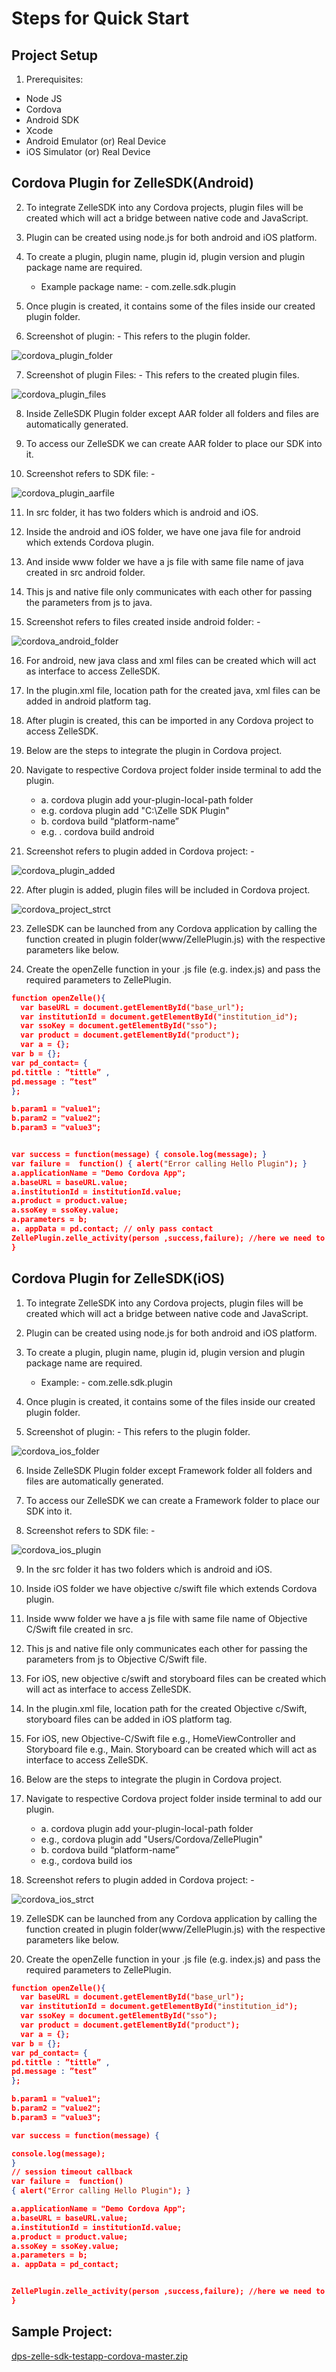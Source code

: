 # Steps for Quick Start

## Project Setup

 1. Prerequisites:

- Node JS
- Cordova
- Android SDK
- Xcode
- Android Emulator (or) Real Device
- iOS Simulator (or) Real Device

## Cordova Plugin for ZelleSDK(Android)

2. To integrate ZelleSDK into any Cordova projects, plugin files will be created which will act a bridge between native code and JavaScript.

3. Plugin can be created using node.js for both android and iOS platform.

4. To create a plugin, plugin name, plugin id, plugin version and plugin package name are required.

   - Example package name: - com.zelle.sdk.plugin

5. Once plugin is created, it contains some of the files inside our created plugin folder.

6. Screenshot of plugin: - This refers to the plugin folder.

![cordova_plugin_folder](../../assets/images/cordova_plugin_folder.jpg)

7. Screenshot of plugin Files: - This refers to the created plugin files.

![cordova_plugin_files](../../assets/images/cordova_plugin_files.jpg)

8. Inside ZelleSDK Plugin folder except AAR folder all folders and files are automatically generated.

9. To access our ZelleSDK we can create AAR folder to place our SDK into it.

10. Screenshot refers to SDK file: -

![cordova_plugin_aarfile](../../assets/images/cordova_plugin_aarfile.png)

11. In src folder, it has two folders which is android and iOS.

12. Inside the android and iOS folder, we have one java file for android which extends Cordova plugin.

13. And inside www folder we have a js file with same file name of java created in src android folder.

14. This js and native file only communicates with each other for passing the parameters from js to java.

15. Screenshot refers to files created inside android folder: -

![cordova_android_folder](../../assets/images/cordova_android_folder.png)

16. For android, new java class and xml files can be created which will act as interface to access ZelleSDK.

17. In the plugin.xml file, location path for the created java, xml files can be added in android platform tag.

18. After plugin is created, this can be imported in any Cordova project to access ZelleSDK.

19. Below are the steps to integrate the plugin in Cordova project.

20. Navigate to respective Cordova project folder inside terminal to add the plugin.

    - a. cordova plugin add your-plugin-local-path folder
    - e.g. cordova plugin add "C:\Zelle SDK Plugin"
    - b. cordova build “platform-name”
    - e.g. . cordova build android

21. Screenshot refers to plugin added in Cordova project: -

![cordova_plugin_added](../../assets/images/cordova_plugin_added.jpg)

22. After plugin is added, plugin files will be included in Cordova project.

![cordova_project_strct](../../assets/images/cordova_project_strct.jpg)

23. ZelleSDK can be launched from any Cordova application by calling the function created in plugin folder(www/ZellePlugin.js) with the respective parameters like below.

24. Create the openZelle function in your .js file (e.g. index.js) and pass the required parameters to ZellePlugin.

```json
function openZelle(){
  var baseURL = document.getElementById("base_url");
  var institutionId = document.getElementById("institution_id");
  var ssoKey = document.getElementById("sso");
  var product = document.getElementById("product");
  var a = {};
var b = {};
var pd_contact= {
pd.tittle : ”tittle” ,
pd.message : ”test”
};

b.param1 = "value1";
b.param2 = "value2";
b.param3 = "value3";


var success = function(message) { console.log(message); }
var failure =  function() { alert("Error calling Hello Plugin"); }
a.applicationName = "Demo Cordova App";
a.baseURL = baseURL.value;
a.institutionId = institutionId.value;
a.product = product.value;
a.ssoKey = ssoKey.value;
a.parameters = b;
a. appData = pd.contact; // only pass contact
ZellePlugin.zelle_activity(person ,success,failure); //here we need to pass the data to zelle plugin like this
}
```

## Cordova Plugin for ZelleSDK(iOS)

1. To integrate ZelleSDK into any Cordova projects, plugin files will be created which will act a bridge between native code and JavaScript.

2. Plugin can be created using node.js for both android and iOS platform.

3. To create a plugin, plugin name, plugin id, plugin version and plugin package name are required.

   - Example: - com.zelle.sdk.plugin

4. Once plugin is created, it contains some of the files inside our created plugin folder.

5. Screenshot of plugin: - This refers to the plugin folder.

![cordova_ios_folder](../../assets/images/cordova_ios_folder.png)

6. Inside ZelleSDK Plugin folder except Framework folder all folders and files are automatically generated.

7. To access our ZelleSDK we can create a Framework folder to place our SDK into it.

8. Screenshot refers to SDK file: -

![cordova_ios_plugin](../../assets/images/cordova_ios_plugin.jpg)

9. In the src folder it has two folders which is android and iOS.

10. Inside iOS folder we have objective c/swift file which extends Cordova plugin.

11. Inside www folder we have a js file with same file name of Objective C/Swift file created in src.

12. This js and native file only communicates each other for passing the parameters from js to Objective C/Swift file.

13. For iOS, new objective c/swift and storyboard files can be created which will act as interface to access ZelleSDK.

14. In the plugin.xml file, location path for the created Objective c/Swift, storyboard files can be added in iOS platform tag.

15. For iOS, new Objective-C/Swift file e.g., HomeViewController and Storyboard file e.g., Main. Storyboard can be created which will act as interface to access ZelleSDK.

16. Below are the steps to integrate the plugin in Cordova project.

17. Navigate to respective Cordova project folder inside terminal to add our plugin.

    - a. cordova plugin add your-plugin-local-path folder
    - e.g., cordova plugin add "Users/Cordova/ZellePlugin"
    - b. cordova build “platform-name”
    - e.g., cordova build ios

18. Screenshot refers to plugin added in Cordova project: -

![cordova_ios_strct](../../assets/images/cordova_ios_strct.jpg)

19. ZelleSDK can be launched from any Cordova application by calling the function created in plugin folder(www/ZellePlugin.js) with the respective parameters like below.

20. Create the openZelle function in your .js file (e.g. index.js) and pass the required parameters to ZellePlugin.

```json
function openZelle(){
  var baseURL = document.getElementById("base_url");
  var institutionId = document.getElementById("institution_id");
  var ssoKey = document.getElementById("sso");
  var product = document.getElementById("product");
  var a = {};
var b = {};
var pd_contact= {
pd.tittle : ”tittle” ,
pd.message : ”test”
};

b.param1 = "value1";
b.param2 = "value2";
b.param3 = "value3";

var success = function(message) {

console.log(message);
}
// session timeout callback
var failure =  function()
{ alert("Error calling Hello Plugin"); }

a.applicationName = "Demo Cordova App";
a.baseURL = baseURL.value;
a.institutionId = institutionId.value;
a.product = product.value;
a.ssoKey = ssoKey.value;
a.parameters = b;
a. appData = pd_contact;


ZellePlugin.zelle_activity(person ,success,failure); //here we need to pass the data to zelle plugin like this
}

```

## Sample Project:

[dps-zelle-sdk-testapp-cordova-master.zip](https://github.com/Fiserv/zelle-turnkey-solutions/files/11654405/dps-zelle-sdk-testapp-cordova-master.zip)
